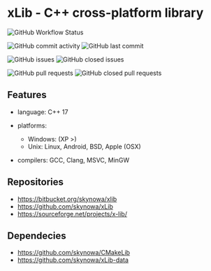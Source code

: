 # xLib - C++ cross-platform library

![GitHub Workflow Status](https://img.shields.io/github/workflow/status/skynowa/xLib/CI)

![GitHub commit activity](https://img.shields.io/github/commit-activity/w/skynowa/xlib) ![GitHub last commit](https://img.shields.io/github/last-commit/skynowa/xlib)

![GitHub issues](https://img.shields.io/github/issues-raw/skynowa/xlib?color=red) ![GitHub closed issues](https://img.shields.io/github/issues-closed-raw/skynowa/xlib?color=green)

![GitHub pull requests](https://img.shields.io/github/issues-pr-raw/skynowa/xlib?color=red) ![GitHub closed pull requests](https://img.shields.io/github/issues-pr-closed-raw/skynowa/xlib?color=green)

## Features

- language: C++ 17
- platforms:

  - Windows: (XP >)
  - Unix: Linux, Android, BSD, Apple (OSX)

- compilers: GCC, Clang, MSVC, MinGW

## Repositories

- https://bitbucket.org/skynowa/xlib
- https://github.com/skynowa/xLib
- https://sourceforge.net/projects/x-lib/

## Dependecies

- https://github.com/skynowa/CMakeLib
- https://github.com/skynowa/xLib-data

